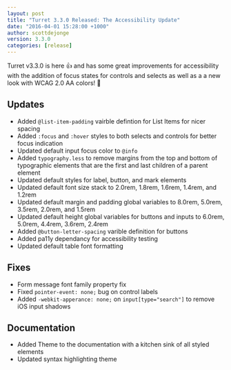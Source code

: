 ```yaml
---
layout: post
title: "Turret 3.3.0 Released: The Accessibility Update"
date: "2016-04-01 15:28:00 +1000"
author: scottdejonge
version: 3.3.0
categories: [release]
---
```


Turret v3.3.0 is here 👍 and has some great improvements for accessibility with the addition of focus states for controls and selects as well as a a new look with WCAG 2.0 AA colors! 🎉

## Updates

* Added `@list-item-padding` vairble defintion for List Items for nicer spacing
* Added `:focus` and `:hover` styles to both selects and controls for better focus indication
* Updated default input focus color to `@info`
* Added `typography.less` to remove margins from the top and bottom of typographic elements that are the first and last children of a parent element
* Updated default styles for label, button, and mark elements
* Updated default font size stack to 2.0rem, 1.8rem, 1.6rem, 1.4rem, and 1.2rem
* Updated default margin and padding global variables to 8.0rem, 5.0rem, 3.5rem, 2.0rem, and 1.5rem
* Updated default height global variables for buttons and inputs to 6.0rem, 5.0rem, 4.4rem, 3.6rem, 2.4rem
* Added `@button-letter-spacing` varible definition for buttons
* Added pa11y dependancy for accessibility testing
* Updated default table font formatting

## Fixes

* Form message font family property fix
* Fixed `pointer-event: none;` bug on control labels
* Added `-webkit-apperance: none;` on `input[type="search"]` to remove iOS input shadows

## Documentation

* Added Theme to the documentation with a kitchen sink of all styled elements
* Updated syntax highlighting theme
